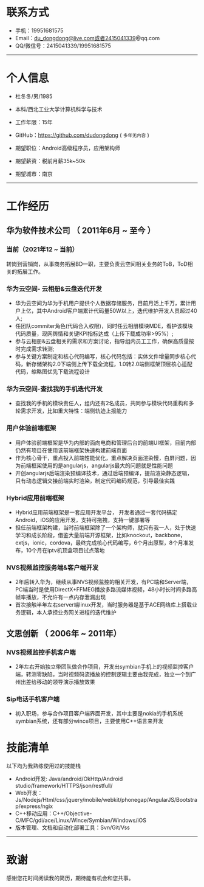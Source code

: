 
# 联系方式

- 手机：19951681575
- Email：du_dongdong@live.com或者2415041339@qq.com
- QQ/微信号：2415041339/19951681575

---

# 个人信息

 - 杜冬冬/男/1985
 - 本科/西北工业大学计算机科学与技术
 - 工作年限：15年
 - GitHub：https://github.com/dudongdong ( ``` 多年无内容 ```  )

 - 期望职位：Android高级程序员，应用架构师
 - 期望薪资：税前月薪35k~50k
 - 期望城市：南京

---

# 工作经历

## 华为软件技术公司 （ 2011年6月 ~ 至今 ）

### 当前（2021年12 ~ 当前）
转岗到营销岗，从事商务拓展BD一职，主要负责云空间相关业务的ToB，ToD相关的拓展工作。

### 华为云空间- 云相册&云盘迭代开发
- 华为云空间为华为手机用户提供个人数据存储服务，目前月活上千万，累计用户上亿，其中Android客户端累计代码量50W以上，迭代维护开发人员超过40人;
- 任团队commiter角色(代码合入权限)，同时任云相册模块MDE，看护该模块代码质量，现网舆情和关键KPI指标达成（上传下载成功率>95%）;
- 参与云相册&云盘相关的需求和方案讨论，指导组内员工工作，确保高质量按时完成需求转测;
- 参与关键方案制定和核心代码编写，核心代码包括：实体文件增量同步核心代码，新存储架构2.0下端侧上传下载全流程，1.0转2.0端侧框架顶层核心适配代码，缩略图优先下载流程设计

### 华为云空间-查找我的手机迭代开发
- 查找我的手机的模块责任人，组内还有2名成员，共同参与模块代码重构和多轮需求开发，比如重大特性：端侧轨迹上报能力

### 用户体验前端框架
- 用户体验前端框架是华为内部的面向电商和管理后台的前端UI框架，目前内部仍然有项目在使用该前端框架快速构建前端页面
- 作为核心骨干，重点投入前端性能优化，重点解决页面渲染慢，白屏问题，因为前端框架使用的是angularjs，angularjs最大的问题就是性能问题
- 开创angularjs后端渲染预编译技术，通过后端预编译，提前渲染静态逻辑，只有动态逻辑交接前端实时渲染，制定代码编码规范，引导最佳实践

### Hybrid应用前端框架
- Hybrid应用前端框架是一套应用开发平台， 开发者通过一套代码搞定Android，iOS的应用开发，支持可拖拽，支持一键部署等
- 担任前端框架构建，当时前端框架除了一个架构师，就只有我一人，处于快速学习和成长阶段，借鉴大量前端开源框架，比如knockout，backbone，extjs，ionic，cordova，最终完成核心代码编写，6个月出原型，8个月准发布，10个月在iptv机顶盒项目试点落地

### NVS视频监控服务端&客户端开发
- 2年后转入华为，继续从事NVS视频监控的相关开发，有PC端和Server端，PC端当时是使用DirectX+FFMEG播放多路流媒体视频，48小时长时间多路高帧率播放，不允许有一点内存泄漏出现
- 首次接触半年左右server端linux开发，当时服务器是基于ACE网络库上搭载业务逻辑，本人承担业务网关进程的迭代维护

## 文思创新 （ 2006年 ~ 2011年）

### NVS视频监控手机客户端 
- 2年左右开始独立带团队做合作项目，开发出symbian手机上的视频监控客户端，转测零缺陷，当时视频码流播放的控制逻辑主要由我完成，独立一个到广州出差给移动的领导演示播放效果
### Sip电话手机客户端
- 初入职场，参与合作项目客户端界面开发，其中主要是nokia的手机系统symbian系统，还有部分wince项目，主要使用C++语言来开发

# 技能清单

以下均为我熟练使用过的技能栈
- Android开发: Java/android/OkHttp/Android studio/framework/HTTPS/json/restfull/
- Web开发：Js/Nodejs/Html/css/jquery/mobile/webkit/phonegap/AngularJS/Bootstrap/express/ngix
- C++移动应用：C++/Objective-C/MFC/gdi/ace/Linux/Wince/Symbian/Windows/iOS
- 版本管理、文档和自动化部署工具：Svn/Git/Vss

---

# 致谢
感谢您花时间阅读我的简历，期待能有机会和您共事。
